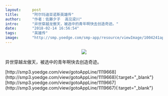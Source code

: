 ```yaml
---
layout:     post
title:      "阿尔玛迪亚诺斯英雄传"
author:     "作者：佐藤夕子  高见梁川"
intro:      "异世穿越龙傲天，被选中的青年啊快去创造奇迹。"
date:       "2018-02-14 16:56:54"
tags:       "英雄传"
image:      "http://smp.yoedge.com/smp-app/resource/viewImage/1004241appline.png"
---
```

<div style="text-align: center">
<p><img src="http://smp.yoedge.com/smp-app/resource/viewImage/1004241appline.png"/></p>
</div>
<p class="post-meta">
<span>异世穿越龙傲天，被选中的青年啊快去创造奇迹。</span>
</p>
[http://smp3.yoedge.com/view/gotoAppLine/1119668](http://smp3.yoedge.com/view/gotoAppLine/1119668){:target="_blank"}
[http://smp3.yoedge.com/view/gotoAppLine/1119667](http://smp3.yoedge.com/view/gotoAppLine/1119667){:target="_blank"}


